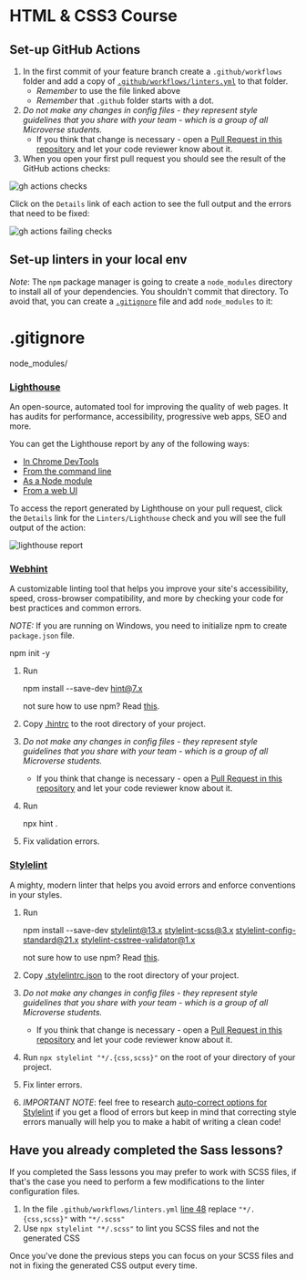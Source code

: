 # HTML & CSS3 Course


## Set-up GitHub Actions


1. In the first commit of your feature branch create a `.github/workflows` folder and add a copy of [`.github/workflows/linters.yml`](.github/workflows/linters.yml) to that folder.
   - *Remember* to use the file linked above
   - *Remember* that `.github` folder starts with a dot.
2. *Do not make any changes in config files - they represent style guidelines that you share with your team - which is a group of all Microverse students.*
   - If you think that change is necessary - open a [Pull Request in this repository](../README.md#contributing) and let your code reviewer know about it.
3. When you open your first pull request you should see the result of the GitHub actions checks:

![gh actions checks](../assets/images/gh-actions-html-css-checks.png)

Click on the `Details` link of each action to see the full output and the errors that need to be fixed:

![gh actions failing checks](../assets/images/gh-actions-html-css-failing-checks.png)

## Set-up linters in your local env

*Note*: The `npm` package manager is going to create a `node_modules` directory to install all of your dependencies. You shouldn't commit that directory. To avoid that, you can create a [`.gitignore`](https://git-scm.com/docs/gitignore) file and add `node_modules` to it:


# .gitignore
node_modules/


### [Lighthouse](https://developers.google.com/web/tools/lighthouse)

An open-source, automated tool for improving the quality of web pages. It has audits for performance, accessibility, progressive web apps, SEO and more.

You can get the Lighthouse report by any of the following ways:

- [In Chrome DevTools](https://developers.google.com/web/tools/lighthouse#devtools)
- [From the command line](https://developers.google.com/web/tools/lighthouse#cli)
- [As a Node module](https://developers.google.com/web/tools/lighthouse#programmatic)
- [From a web UI](https://developers.google.com/web/tools/lighthouse#psi)

To access the report generated by Lighthouse on your pull request, click the `Details` link for the `Linters/Lighthouse` check and you will see the full output of the action:

![lighthouse report](../assets/images/lighthouse-report.png)

### [Webhint](https://webhint.io/)

A customizable linting tool that helps you improve your site's accessibility, speed, cross-browser compatibility, and more by checking your code for best practices and common errors.

*NOTE:* If you are running on Windows, you need to initialize npm to create `package.json` file. 
   
   npm init -y
   

1. Run
   
   npm install --save-dev hint@7.x
   
   not sure how to use npm? Read [this](https://docs.npmjs.com/downloading-and-installing-node-js-and-npm).
2. Copy [.hintrc](.hintrc) to the root directory of your project.
3. *Do not make any changes in config files - they represent style guidelines that you share with your team - which is a group of all Microverse students.*
   - If you think that change is necessary - open a [Pull Request in this repository](../README.md#contributing) and let your code reviewer know about it.
4. Run
   
   npx hint .
   
5. Fix validation errors.

### [Stylelint](https://stylelint.io/)

A mighty, modern linter that helps you avoid errors and enforce conventions in your styles.

1. Run

   
   npm install --save-dev stylelint@13.x stylelint-scss@3.x stylelint-config-standard@21.x stylelint-csstree-validator@1.x
   

   not sure how to use npm? Read [this](https://docs.npmjs.com/downloading-and-installing-node-js-and-npm).

2. Copy [.stylelintrc.json](./.stylelintrc.json) to the root directory of your project.
3. *Do not make any changes in config files - they represent style guidelines that you share with your team - which is a group of all Microverse students.*
   - If you think that change is necessary - open a [Pull Request in this repository](../README.md#contributing) and let your code reviewer know about it.
4. Run `npx stylelint "*/.{css,scss}"` on the root of your directory of your project.
5. Fix linter errors.
6. *IMPORTANT NOTE*: feel free to research [auto-correct options for Stylelint](https://stylelint.io/user-guide/cli#autofixing-errors) if you get a flood of errors but keep in mind that correcting style errors manually will help you to make a habit of writing a clean code!

## Have you already completed the Sass lessons?

If you completed the Sass lessons you may prefer to work with SCSS files, if that's the case you need to perform
a few modifications to the linter configuration files.

1. In the file `.github/workflows/linters.yml` [line 48](https://github.com/microverseinc/linters-config/blob/master/html-css/.github/workflows/linters.yml#L48) replace `"*/.{css,scss}"` with `"*/.scss"`
2. Use `npx stylelint "*/.scss"` to lint you SCSS files and not the generated CSS

Once you've done the previous steps you can focus on your SCSS files and not in fixing the generated CSS output
every time.
